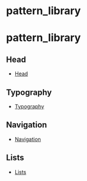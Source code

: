 # pattern_library

# pattern_library

## Head

- [Head](https://jessicaw89.github.io/pattern_library/head.html)

## Typography 

- [Typography](https://jessicaw89.github.io/pattern_library/typography.html)

## Navigation

- [Navigation](https://jessicaw89.github.io/pattern_library/navigation.html)

## Lists

- [Lists](https://jessicaw89.github.io/pattern_library/lists.html)
